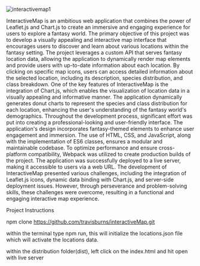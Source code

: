 ![interactivemap1](https://github.com/travisburns/interactiveMap/assets/41456635/a5455d6c-1c5a-4d8e-b0e9-5f1f0a5f9a3f)


InteractiveMap is an ambitious web application that combines the power of Leaflet.js and Chart.js to create an immersive and engaging experience for users to explore a fantasy world. The primary objective of this project was to develop a visually appealing and interactive map interface that encourages users to discover and learn about various locations within the fantasy setting.
The project leverages a custom API that serves fantasy location data, allowing the application to dynamically render map elements and provide users with up-to-date information about each location. By clicking on specific map icons, users can access detailed information about the selected location, including its description, species distribution, and class breakdown.
One of the key features of InteractiveMap is the integration of Chart.js, which enables the visualization of location data in a visually appealing and informative manner. The application dynamically generates donut charts to represent the species and class distribution for each location, enhancing the user's understanding of the fantasy world's demographics.
Throughout the development process, significant effort was put into creating a professional-looking and user-friendly interface. The application's design incorporates fantasy-themed elements to enhance user engagement and immersion. The use of HTML, CSS, and JavaScript, along with the implementation of ES6 classes, ensures a modular and maintainable codebase.
To optimize performance and ensure cross-platform compatibility, Webpack was utilized to create production builds of the project. The application was successfully deployed to a live server, making it accessible to users via a web URL.
The development of InteractiveMap presented various challenges, including the integration of Leaflet.js icons, dynamic data binding with Chart.js, and server-side deployment issues. However, through perseverance and problem-solving skills, these challenges were overcome, resulting in a functional and engaging interactive map experience.



Project Instructions

npm clone https://github.com/travisburns/interactiveMap.git

within the terminal type npm run, this will initialize the locations.json file which will activate the locations data. 

within the distribution folder(dist), left click on the index.html and hit open with live server 
